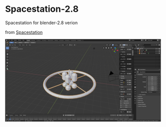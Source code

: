 # Spacestation-2.8
Spacestation for blender-2.8 verion

from [Spacestation](https://github.com/Rahix/spacestation)

![](https://github.com/BlenderCN/Spacestation-2.8/blob/master/spacestation.png)

